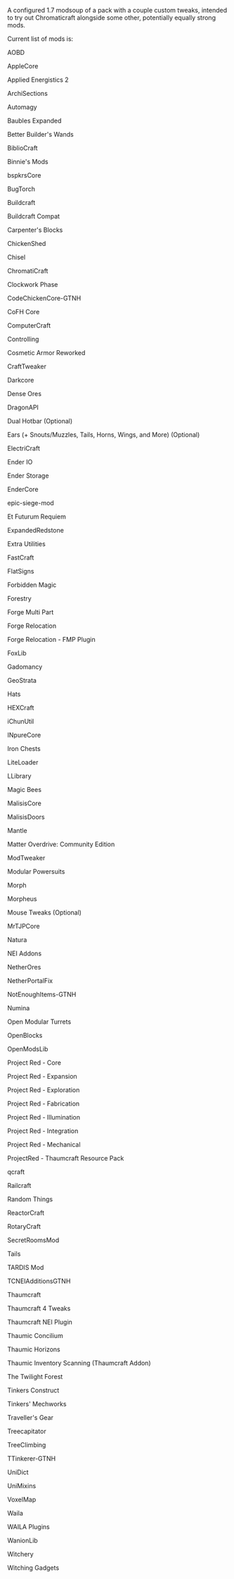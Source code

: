 A configured 1.7 modsoup of a pack with a couple custom tweaks, intended to try out Chromaticraft alongside some other, potentially equally strong mods.

Current list of mods is:

AOBD

AppleCore

Applied Energistics 2

ArchiSections

Automagy

Baubles Expanded

Better Builder's Wands

BiblioCraft

Binnie's Mods

bspkrsCore

BugTorch

Buildcraft

Buildcraft Compat

Carpenter's Blocks

ChickenShed

Chisel

ChromatiCraft

Clockwork Phase

CodeChickenCore-GTNH

CoFH Core

ComputerCraft

Controlling

Cosmetic Armor Reworked

CraftTweaker

Darkcore

Dense Ores

DragonAPI

Dual Hotbar (Optional)

Ears (+ Snouts/Muzzles, Tails, Horns, Wings, and More) (Optional)

ElectriCraft

Ender IO

Ender Storage

EnderCore

epic-siege-mod

Et Futurum Requiem

ExpandedRedstone

Extra Utilities

FastCraft

FlatSigns

Forbidden Magic

Forestry

Forge Multi Part

Forge Relocation

Forge Relocation - FMP Plugin

FoxLib

Gadomancy

GeoStrata

Hats

HEXCraft

iChunUtil

INpureCore

Iron Chests

LiteLoader

LLibrary

Magic Bees

MalisisCore

MalisisDoors

Mantle

Matter Overdrive: Community Edition

ModTweaker

Modular Powersuits

Morph

Morpheus

Mouse Tweaks (Optional)

MrTJPCore

Natura

NEI Addons

NetherOres

NetherPortalFix

NotEnoughItems-GTNH

Numina

Open Modular Turrets

OpenBlocks

OpenModsLib

Project Red - Core

Project Red - Expansion

Project Red - Exploration

Project Red - Fabrication

Project Red - Illumination

Project Red - Integration

Project Red - Mechanical

ProjectRed - Thaumcraft Resource Pack

qcraft

Railcraft

Random Things

ReactorCraft

RotaryCraft

SecretRoomsMod

Tails

TARDIS Mod

TCNEIAdditionsGTNH

Thaumcraft

Thaumcraft 4 Tweaks

Thaumcraft NEI Plugin

Thaumic Concilium

Thaumic Horizons

Thaumic Inventory Scanning (Thaumcraft Addon)

The Twilight Forest

Tinkers Construct

Tinkers' Mechworks

Traveller's Gear

Treecapitator

TreeClimbing

TTinkerer-GTNH

UniDict

UniMixins

VoxelMap

Waila

WAILA Plugins

WanionLib

Witchery

Witching Gadgets